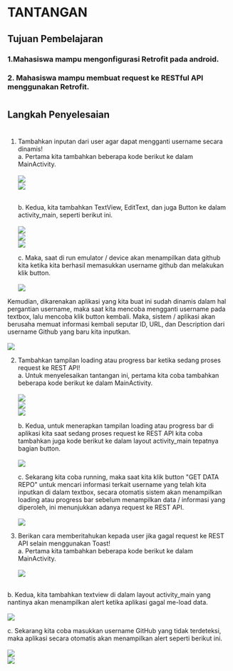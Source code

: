 # TANTANGAN

## Tujuan Pembelajaran

### 1.Mahasiswa mampu mengonfigurasi Retrofit pada android.
### 2.  Mahasiswa mampu membuat request ke RESTful API menggunakan Retrofit. 
#

## Langkah Penyelesaian

#

1. Tambahkan inputan dari user agar dapat mengganti username secara dinamis!<br>
a. Pertama kita tambahkan beberapa kode berikut ke dalam MainActivity.<br><br>
<img src="img/langkah21.png"><br>
<img src="img/langkah22.png"><br><br>

   b. Kedua, kita tambahkan TextView, EditText, dan juga Button ke dalam activity_main, seperti berikut ini.<br><br>
<img src="img/langkah23.png"><br>
<img src="img/langkah24.png"><br>
<img src="img/langkah25.png"><br>
   
    c. Maka, saat di run emulator / device akan menampilkan data github kita ketika kita berhasil memasukkan username github dan melakukan klik button. 
<br><br>
<img src="img/langkah26.png"><br>

Kemudian, dikarenakan aplikasi yang kita buat ini sudah dinamis dalam hal pergantian username, maka saat kita mencoba mengganti username pada textbox, lalu mencoba klik button kembali. Maka, sistem / aplikasi akan berusaha memuat informasi kembali seputar ID, URL, dan Description dari username Github yang baru kita inputkan.<br><br>
<img src="img/langkah27.png"><br>

2. Tambahkan tampilan loading atau progress bar ketika sedang proses request ke REST API!<br>
a. Untuk menyelesaikan tantangan ini, pertama kita coba tambahkan beberapa kode berikut ke dalam MainActivity.<br><br>
<img src="img/langkah29.png"><br>
<img src="img/langkah30.png"><br>
<img src="img/langkah31.png"><br>

   b. Kedua, untuk menerapkan tampilan loading atau progress bar di aplikasi kita saat sedang proses request ke REST API kita coba tambahkan juga kode berikut ke dalam layout activity_main tepatnya bagian button.<br><br>
<img src="img/langkah32.png"><br>

    c. Sekarang kita coba running, maka saat kita klik button "GET DATA REPO" untuk mencari informasi terkait username yang telah kita inputkan di dalam textbox, secara otomatis sistem akan menampilkan loading atau progress bar sebelum menampilkan data / informasi yang diperoleh, ini menunjukkan adanya request ke REST API.<br><br>
<img src="img/langkah28.png"><br> 

3. Berikan  cara  memberitahukan  kepada  user  jika  gagal  request  ke  REST  API  selain menggunakan Toast!<br>
a. Pertama kita tambahkan beberapa kode berikut ke dalam MainActivity.<br><br>
<img src="img/langkah33.png"><br><br>

 b. Kedua, kita tambahkan textview di dalam layout activity_main yang nantinya akan menampilkan alert ketika aplikasi gagal me-load data.<br><br>
<img src="img/langkah34.png"><br>

 c. Sekarang kita coba masukkan username GitHub yang tidak terdeteksi, maka aplikasi secara otomatis akan menampilkan alert seperti berikut ini.<br><br>
<img src="img/langkah35.png"><br> 
<img src="img/langkah36.png"><br> 

 
